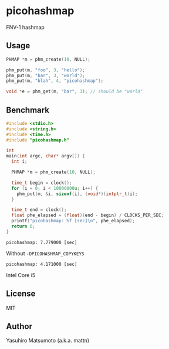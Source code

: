 # picohashmap

FNV-1 hashmap

## Usage

```c
PHMAP *m = phm_create(10, NULL);

phm_put(m, "foo", 3, "hello");
phm_put(m, "bar", 3, "world");
phm_put(m, "blah", 4, "picohashmap");

void *e = phm_get(m, "bar", 3); // should be "world"
```

## Benchmark

```c
#include <stdio.h>
#include <string.h>
#include <time.h>
#include "picohashmap.h"

int
main(int argc, char* argv[]) {
  int i;

  PHMAP *m = phm_create(10, NULL);

  time_t begin = clock();
  for (i = 0; i < 10000000u; i++) {
    phm_put(m, &i, sizeof(i), (void*)(intptr_t)i);
  }

  time_t end = clock();
  float phe_elapsed = (float)(end - begin) / CLOCKS_PER_SEC;
  printf("picohashmap: %f [sec]\n", phe_elapsed);
  return 0;
}
```

```
picohashmap: 7.779000 [sec]
```

Without `-DPICOHASHMAP_COPYKEYS`

```
picohashmap: 4.171000 [sec]
```

Intel Core i5


## License

MIT

## Author

Yasuhiro Matsumoto (a.k.a. mattn)

